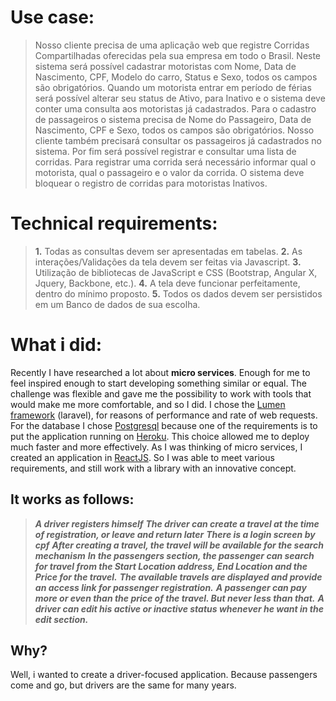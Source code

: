 Use case:
========

 > Nosso cliente precisa de uma aplicação web que registre Corridas
> Compartilhadas oferecidas pela sua empresa em todo o Brasil. Neste
> sistema será possível cadastrar motoristas com Nome, Data de
> Nascimento, CPF, Modelo do carro, Status e Sexo, todos os campos são
> obrigatórios. Quando um motorista entrar em período de férias será
> possível alterar seu status de Ativo, para Inativo e o sistema deve
> conter uma consulta aos motoristas já cadastrados. Para o cadastro de
> passageiros o sistema precisa de Nome do Passageiro, Data de
> Nascimento, CPF e Sexo, todos os campos são obrigatórios. Nosso
> cliente também precisará consultar os passageiros já cadastrados no
> sistema. Por fim será possível registrar e consultar uma lista de
> corridas. Para registrar uma corrida será necessário informar qual o
> motorista, qual o passageiro e o valor da corrida. O sistema deve
> bloquear o registro de corridas para motoristas Inativos.


Technical requirements:
=====

> **1.** Todas as consultas devem ser apresentadas em tabelas.
> **2.** As interações/Validações da tela devem ser feitas via Javascript.
> **3.** Utilização de bibliotecas de JavaScript e CSS (Bootstrap, Angular X, Jquery, Backbone, etc.).
> **4.** A tela deve funcionar perfeitamente, dentro do mínimo proposto.
> **5.** Todos os dados devem ser persistidos em um Banco de dados de sua escolha.


**What i did:**
==
Recently I have researched a lot about **micro services**. Enough for me to feel inspired enough to start developing something similar or equal.
The challenge was flexible and gave me the possibility to work with tools that would make me more comfortable, and so I did.
I chose the [Lumen framework](https://lumen.laravel.com/) (laravel), for reasons of performance and rate of web requests.
For the database I chose [Postgresql](https://www.postgresql.org/) because one of the requirements is to put the application running on [Heroku](https://www.heroku.com/). This choice allowed me to deploy much faster and more effectively.
As I was thinking of micro services, I created an application in [ReactJS](https://reactjs.org/). So I was able to meet various requirements, and still work with a library with an innovative concept.

**It works as follows:**
------------------------

> ***A driver registers himself***
> ***The driver can create a travel at the time of registration, or leave and return later***
> ***There is a login screen by cpf***
***After creating a travel, the travel will be available for the search mechanism***
***In the passengers section, the passenger can search for travel from the Start Location address, End Location and the Price for the travel.***
***The available travels are displayed and provide an access link for passenger registration.***
***A passenger can pay more or even than the price of the travel. But never less than that.***
***A driver can edit his active or inactive status whenever he want in the edit section.***


Why?
--

Well, i wanted to create a driver-focused application. Because passengers come and go, but drivers are the same for many years.
